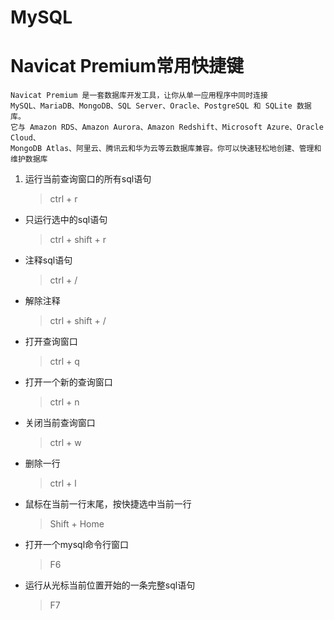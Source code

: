 MySQL
==


# Navicat Premium常用快捷键
```text
Navicat Premium 是一套数据库开发工具，让你从单一应用程序中同时连接 
MySQL、MariaDB、MongoDB、SQL Server、Oracle、PostgreSQL 和 SQLite 数据库。
它与 Amazon RDS、Amazon Aurora、Amazon Redshift、Microsoft Azure、Oracle Cloud、
MongoDB Atlas、阿里云、腾讯云和华为云等云数据库兼容。你可以快速轻松地创建、管理和维护数据库
```

1. 运行当前查询窗口的所有sql语句
    >ctrl + r 
* 只运行选中的sql语句
    >ctrl + shift + r 
* 注释sql语句
    >ctrl + / 
* 解除注释
    >ctrl + shift + / 
* 打开查询窗口
    >ctrl + q 
* 打开一个新的查询窗口
    >ctrl + n 
* 关闭当前查询窗口
    >ctrl + w
* 删除一行
    >ctrl + l 

* 鼠标在当前一行末尾，按快捷选中当前一行
    >Shift + Home 
* 打开一个mysql命令行窗口
    >F6  
* 运行从光标当前位置开始的一条完整sql语句
    >F7